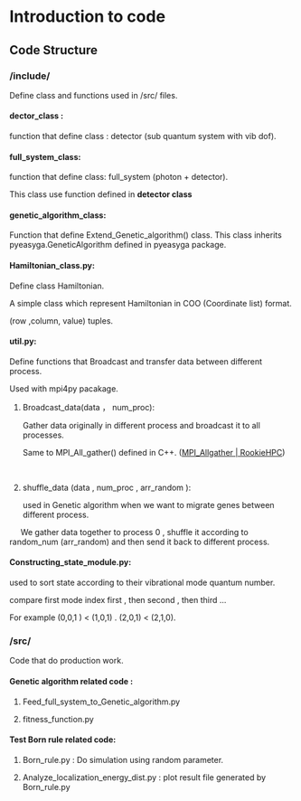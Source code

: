 # Introduction to code

## Code Structure

### /include/

Define class and functions used in /src/ files.

#### dector_class :

function that define class : detector (sub quantum system with vib dof).  

#### full_system_class:

function that define class: full_system  (photon + detector).

This class use function defined in     **detector class**

#### genetic_algorithm_class:

Function that define Extend_Genetic_algorithm() class. This class inherits pyeasyga.GeneticAlgorithm defined in pyeasyga package.

#### Hamiltonian_class.py:

Define class Hamiltonian.  

A simple class which represent Hamiltonian in COO (Coordinate list) format. 

(row ,column, value) tuples. 

#### util.py:

Define functions that Broadcast and transfer data between different process.

Used with mpi4py pacakage.

1. Broadcast_data(data ， num_proc):
   
   Gather data originally in different process and broadcast it to all  processes.
   
   Same to MPI_All_gather() defined in C++.  ([MPI_Allgather | RookieHPC](https://www.rookiehpc.com/mpi/docs/mpi_allgather.php))

    

2. shuffle_data (data , num_proc , arr_random ):
   
   used in Genetic algorithm when we want to migrate genes between different process.

       We gather data together to process 0 , shuffle it according to random_num (arr_random) and then send it back to different process.

#### Constructing_state_module.py:

used to sort state according to their vibrational mode quantum number.  

compare first mode index first , then second , then third ...

For example  (0,0,1 ) < (1,0,1) .  (2,0,1) < (2,1,0).

### /src/

Code that do production work.

#### Genetic algorithm related code :

1. Feed_full_system_to_Genetic_algorithm.py

2. fitness_function.py

#### Test Born rule related code:

1. Born_rule.py : Do simulation using random parameter.

2. Analyze_localization_energy_dist.py :   plot result file generated by Born_rule.py
